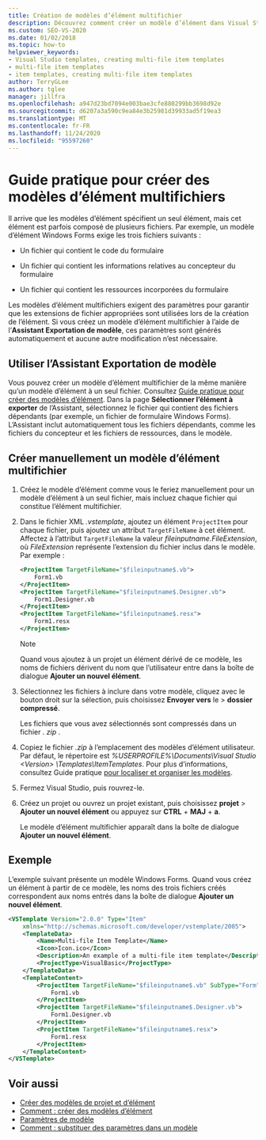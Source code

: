 ```yaml
---
title: Création de modèles d’élément multifichier
description: Découvrez comment créer un modèle d’élément dans Visual Studio qui est constitué de plusieurs fichiers.
ms.custom: SEO-VS-2020
ms.date: 01/02/2018
ms.topic: how-to
helpviewer_keywords:
- Visual Studio templates, creating multi-file item templates
- multi-file item templates
- item templates, creating multi-file item templates
author: TerryGLee
ms.author: tglee
manager: jillfra
ms.openlocfilehash: a947d23bd7094e003bae3cfe880299bb3698d92e
ms.sourcegitcommit: d6207a3a590c9ea84e3b25981d39933ad5f19ea3
ms.translationtype: MT
ms.contentlocale: fr-FR
ms.lasthandoff: 11/24/2020
ms.locfileid: "95597260"
---
```

# <a name="how-to-create-multi-file-item-templates"></a>Guide pratique pour créer des modèles d’élément multifichiers

Il arrive que les modèles d’élément spécifient un seul élément, mais cet élément est parfois composé de plusieurs fichiers. Par exemple, un modèle d’élément Windows Forms exige les trois fichiers suivants :

- Un fichier qui contient le code du formulaire

- Un fichier qui contient les informations relatives au concepteur du formulaire

- Un fichier qui contient les ressources incorporées du formulaire

Les modèles d’élément multifichiers exigent des paramètres pour garantir que les extensions de fichier appropriées sont utilisées lors de la création de l’élément. Si vous créez un modèle d’élément multifichier à l’aide de l’**Assistant Exportation de modèle**, ces paramètres sont générés automatiquement et aucune autre modification n’est nécessaire.

## <a name="use-the-export-template-wizard"></a>Utiliser l’Assistant Exportation de modèle

Vous pouvez créer un modèle d’élément multifichier de la même manière qu’un modèle d’élément à un seul fichier. Consultez [Guide pratique pour créer des modèles d’élément](../ide/how-to-create-item-templates.md). Dans la page **Sélectionner l’élément à exporter** de l’Assistant, sélectionnez le fichier qui contient des fichiers dépendants (par exemple, un fichier de formulaire Windows Forms). L’Assistant inclut automatiquement tous les fichiers dépendants, comme les fichiers du concepteur et les fichiers de ressources, dans le modèle.

## <a name="manually-create-a-multi-file-item-template"></a>Créer manuellement un modèle d’élément multifichier

1. Créez le modèle d’élément comme vous le feriez manuellement pour un modèle d’élément à un seul fichier, mais incluez chaque fichier qui constitue l’élément multifichier.

1. Dans le fichier XML *.vstemplate*, ajoutez un élément `ProjectItem` pour chaque fichier, puis ajoutez un attribut `TargetFileName` à cet élément. Affectez à l’attribut `TargetFileName` la valeur *$fileinputname$.FileExtension*, où *FileExtension* représente l’extension du fichier inclus dans le modèle. Par exemple :

    ```xml
    <ProjectItem TargetFileName="$fileinputname$.vb">
        Form1.vb
    </ProjectItem>
    <ProjectItem TargetFileName="$fileinputname$.Designer.vb">
        Form1.Designer.vb
    </ProjectItem>
    <ProjectItem TargetFileName="$fileinputname$.resx">
        Form1.resx
    </ProjectItem>
    ```

     > [!NOTE]
     > Quand vous ajoutez à un projet un élément dérivé de ce modèle, les noms de fichiers dérivent du nom que l’utilisateur entre dans la boîte de dialogue **Ajouter un nouvel élément**.

1. Sélectionnez les fichiers à inclure dans votre modèle, cliquez avec le bouton droit sur la sélection, puis choisissez **Envoyer vers** le  >  **dossier compressé**.

   Les fichiers que vous avez sélectionnés sont compressés dans un fichier *. zip* .

1. Copiez le fichier *.zip* à l’emplacement des modèles d’élément utilisateur. Par défaut, le répertoire est *%USERPROFILE%\Documents\Visual Studio \<Version\> \Templates\ItemTemplates*. Pour plus d’informations, consultez Guide pratique [pour localiser et organiser les modèles](../ide/how-to-locate-and-organize-project-and-item-templates.md).

1. Fermez Visual Studio, puis rouvrez-le.

1. Créez un projet ou ouvrez un projet existant, puis choisissez **projet**  >  **Ajouter un nouvel élément** ou appuyez sur **CTRL** + **MAJ** + **a**.

   Le modèle d’élément multifichier apparaît dans la boîte de dialogue **Ajouter un nouvel élément**.

## <a name="example"></a>Exemple

L’exemple suivant présente un modèle Windows Forms. Quand vous créez un élément à partir de ce modèle, les noms des trois fichiers créés correspondent aux noms entrés dans la boîte de dialogue **Ajouter un nouvel élément**.

```xml
<VSTemplate Version="2.0.0" Type="Item"
    xmlns="http://schemas.microsoft.com/developer/vstemplate/2005">
    <TemplateData>
        <Name>Multi-file Item Template</Name>
        <Icon>Icon.ico</Icon>
        <Description>An example of a multi-file item template</Description>
        <ProjectType>VisualBasic</ProjectType>
    </TemplateData>
    <TemplateContent>
        <ProjectItem TargetFileName="$fileinputname$.vb" SubType="Form">
            Form1.vb
        </ProjectItem>
        <ProjectItem TargetFileName="$fileinputname$.Designer.vb">
            Form1.Designer.vb
        </ProjectItem>
        <ProjectItem TargetFileName="$fileinputname$.resx">
            Form1.resx
        </ProjectItem>
    </TemplateContent>
</VSTemplate>
```

## <a name="see-also"></a>Voir aussi

- [Créer des modèles de projet et d’élément](../ide/creating-project-and-item-templates.md)
- [Comment : créer des modèles d’élément](../ide/how-to-create-item-templates.md)
- [Paramètres de modèle](../ide/template-parameters.md)
- [Comment : substituer des paramètres dans un modèle](../ide/how-to-substitute-parameters-in-a-template.md)
